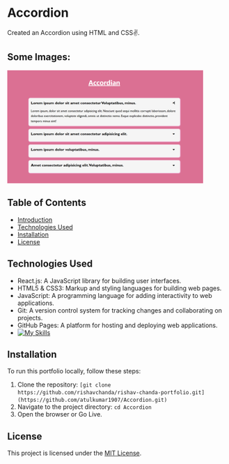 # Accordion
Created an Accordion using HTML and CSS✌️.

## Some Images:
<img width="450px;" src="images/Screenshot 2023-11-20 182753.png"/>


## Table of Contents
- [Introduction](#introduction)
- [Technologies Used](#technologies-used)
- [Installation](#installation)
- [License](#license)

## Technologies Used
- React.js: A JavaScript library for building user interfaces.
- HTML5 & CSS3: Markup and styling languages for building web pages.
- JavaScript: A programming language for adding interactivity to web applications.
- Git: A version control system for tracking changes and collaborating on projects.
- GitHub Pages: A platform for hosting and deploying web applications.
- [![My Skills](https://skills.thijs.gg/icons?i=js,html,css)](https://skills.thijs.gg)

## Installation
To run this portfolio locally, follow these steps:

1. Clone the repository: `[git clone https://github.com/rishavchanda/rishav-chanda-portfolio.git](https://github.com/atulkumar1907/Accordion.git)`
2. Navigate to the project directory: `cd Accordion`
3. Open the browser or Go Live.

## License
This project is licensed under the [MIT License](LICENSE).

